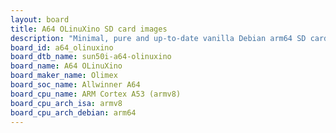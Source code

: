 ```yaml
---
layout: board
title: A64 OLinuXino SD card images
description: "Minimal, pure and up-to-date vanilla Debian arm64 SD card images for A64 OLinuXino by Olimex, SoC: Allwinner A64, CPU ISA: armv8"
board_id: a64_olinuxino
board_dtb_name: sun50i-a64-olinuxino
board_name: A64 OLinuXino
board_maker_name: Olimex
board_soc_name: Allwinner A64
board_cpu_name: ARM Cortex A53 (armv8)
board_cpu_arch_isa: armv8
board_cpu_arch_debian: arm64
---
```


